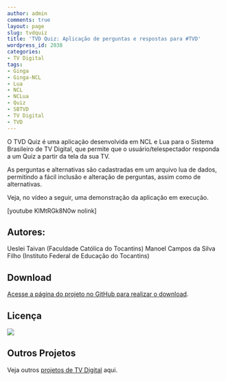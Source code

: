 ```yaml
---
author: admin
comments: true
layout: page
slug: tvdquiz
title: 'TVD Quiz: Aplicação de perguntas e respostas para #TVD'
wordpress_id: 2038
categories:
- TV Digital
tags:
- Ginga
- Ginga-NCL
- Lua
- NCL
- NCLua
- Quiz
- SBTVD
- TV Digital
- TVD
---
```


O TVD Quiz é uma aplicação desenvolvida em NCL e Lua para o Sistema Brasileiro de TV Digital, que permite que o usuário/telespectador responda a um Quiz a partir da tela da sua TV.

As perguntas e alternativas são cadastradas em um arquivo lua de dados, permitindo a fácil inclusão e alteração de perguntas, assim como de alternativas.

Veja, no vídeo a seguir, uma demonstração da aplicação em execução.

[youtube KlMtRGk8N0w nolink]


## Autores:


Ueslei Taivan (Faculdade Católica do Tocantins)
Manoel Campos da Silva Filho (Instituto Federal de Educação do Tocantins)


## Download


[Acesse a página do projeto no GitHub para realizar o download](http://github.com/manoelcampos/TVDQuiz).


## Licença


[ ](http://creativecommons.org/licenses/by-nc-sa/2.5/br/)

[![](/files/by-nc-sa.png)](http://creativecommons.org/licenses/by-nc-sa/2.5/br/)


## Outros Projetos


Veja outros [projetos de TV Digital](http://manoelcampos.com/tvd/) aqui.
